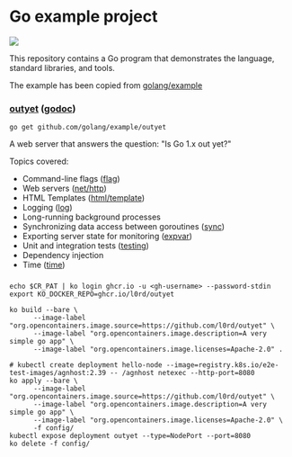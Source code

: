 # Go example project

[![](https://img.shields.io/badge/Eclipse_Che-Hosted%20by%20Red%20Hat-525C86?logo=eclipse-che&labelColor=FDB940)](https://che-eclipse-che.apps.mloriedo-che-devex.devcluster.openshift.com/#https://github.com/l0rd/outyet)

This repository contains a Go program that demonstrates the language, standard libraries, and tools.

The example has been copied from [golang/example](https://github.com/golang/example/)

### [outyet](outyet/) ([godoc](//godoc.org/github.com/golang/example/outyet))

    go get github.com/golang/example/outyet

A web server that answers the question: "Is Go 1.x out yet?"

Topics covered:

* Command-line flags ([flag](//golang.org/pkg/flag/))
* Web servers ([net/http](//golang.org/pkg/net/http/))
* HTML Templates ([html/template](//golang.org/pkg/html/template/))
* Logging ([log](//golang.org/pkg/log/))
* Long-running background processes
* Synchronizing data access between goroutines ([sync](//golang.org/pkg/sync/))
* Exporting server state for monitoring ([expvar](//golang.org/pkg/expvar/))
* Unit and integration tests ([testing](//golang.org/pkg/testing/))
* Dependency injection
* Time ([time](//golang.org/pkg/time/))

### 

```
echo $CR_PAT | ko login ghcr.io -u <gh-username> --password-stdin
export KO_DOCKER_REPO=ghcr.io/l0rd/outyet

ko build --bare \
      --image-label "org.opencontainers.image.source=https://github.com/l0rd/outyet" \
      --image-label "org.opencontainers.image.description=A very simple go app" \
      --image-label "org.opencontainers.image.licenses=Apache-2.0" .
      
# kubectl create deployment hello-node --image=registry.k8s.io/e2e-test-images/agnhost:2.39 -- /agnhost netexec --http-port=8080
ko apply --bare \
      --image-label "org.opencontainers.image.source=https://github.com/l0rd/outyet" \
      --image-label "org.opencontainers.image.description=A very simple go app" \
      --image-label "org.opencontainers.image.licenses=Apache-2.0" \
      -f config/
kubectl expose deployment outyet --type=NodePort --port=8080
ko delete -f config/
```